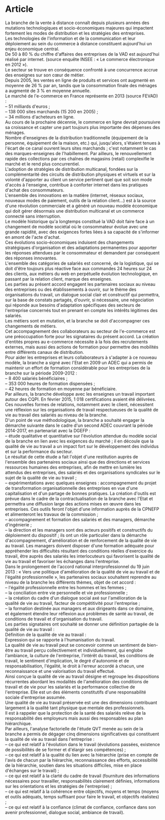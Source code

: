 # Article

  
La branche de la vente à distance connaît depuis plusieurs années des mutations technologiques et socio-économiques majeures qui impactent fortement les modes de distribution et les stratégies des entreprises.  
Les technologies de l'information et de la communication et leur déploiement au sein du commerce à distance constituent aujourd'hui un enjeu économique central.  
De 50 à 80 % du chiffre d'affaires des entreprises de la VAD est aujourd'hui réalisé par internet. (source enquête INSEE : « Le commerce électronique en 2012 »).  
Le secteur se trouve en conséquence confronté à une concurrence accrue des enseignes sur son cœur de métier.  
Depuis 2005, les ventes en ligne de produits et services ont augmenté en moyenne de 26 % par an, tandis que la consommation finale des ménages a augmenté de 3 % en moyenne annuelle.  
Le marché de l'e-commerce en France représente en 2013 (source FEVAD) :  
– 51 milliards d'euros ;  
– 138 000 sites marchands (15 200 en 2005) ;  
– 34 millions d'acheteurs en ligne.  
Au cours de la prochaine décennie, le commerce en ligne devrait poursuivre sa croissance et capter une part toujours plus importante des dépenses des ménages.  
Nombre d'enseignes de la distribution traditionnelle (équipement de la personne, équipement de la maison, etc.) qui, jusqu'alors, s'étaient tenues à l'écart de ce canal ouvrent leurs sites marchands ; c'est notamment le cas des marques-enseignes de l'habillement. Par ailleurs, le renouvellement rapide des collections par ces chaînes de magasins (retail) complexifie le marché et le rend plus concurrentiel.  
L'adoption de stratégies de distribution multicanal, fondées sur la complémentarité des circuits de distribution physiques et virtuels et sur la volonté d'apporter au client un service pertinent quel que soit son mode d'accès à l'enseigne, contribue à conforter internet dans les pratiques d'achat des consommateurs.  
L'ensemble des innovations en la matière (internet, réseaux sociaux, nouveaux modes de paiement, outils de la relation client…) est à la source d'une révolution commerciale et a généré un nouveau modèle économique qui doit gérer désormais une distribution multicanal et un commerce connecté sans interruption.  
Le modèle historique qu'a longtemps constitué la VAD doit faire face à un changement de modèle sociétal où le consommateur évolue avec une grande rapidité, avec des exigences fortes liées à sa capacité de s'informer en amont de l'acte d'achat.  
Ces évolutions socio-économiques induisent des changements stratégiques d'organisation et des adaptations permanentes pour apporter les réponses attendues par le consommateur et demandent par conséquent des réponses innovantes.  
L'ensemble des catégories de salariés est concerné, de la logistique, qui se doit d'être toujours plus réactive face aux commandes 24 heures sur 24 des clients, aux métiers du web en perpétuelle évolution technologique, en passant par la relation client, marque des enseignes.  
Les parties au présent accord engagent les partenaires sociaux au niveau des entreprises ou des établissements à ouvrir, sur le thème des organisations du travail, un dialogue social clair et constructif qui permettra, sur la base de constats partagés, d'ouvrir, si nécessaire, une négociation qui réponde aux besoins d'adaptation spécifiques des secteurs de l'entreprise concernés tout en prenant en compte les intérêts légitimes des salariés.  
Les métiers sont en mutation, et la branche se doit d'accompagner ces changements de métiers.  
Cet accompagnement des collaborateurs au secteur de l'e-commerce est une préoccupation forte pour les signataires du présent accord. La création d'entités propres au e-commerce nécessite à la fois des recrutements externes, mais aussi des actions de formation pour permettre des mobilités entre différents canaux de distribution.  
Pour aider les entreprises et leurs collaborateurs à s'adapter à ce nouveau modèle, la branche a signé avec l'Etat en 2009 un ADEC qui a permis de maintenir un effort de formation considérable pour les entreprises de la branche sur la période 2009-2012 :  
– 8 400 salariés bénéficiaires ;  
– 353 000 heures de formation dispensées ;  
– 42 heures de formation en moyenne par bénéficiaire.  
Par ailleurs, la branche développe avec les enseignes un travail important autour des CQPI. En février 2015, 1 018 certifications avaient été délivrées.  
Ces nouvelles formes de relations, notamment avec le client, nécessitent une réflexion sur les organisations de travail respectueuses de la qualité de vie au travail des salariés au niveau de la branche.  
D'un point de vue méthodologique, la branche a souhaité engager la démarche suivante dans le cadre d'un second ADEC couvrant la période 2014-2017, en partenariat avec la DGEFP :  
– étude qualitative et quantitative sur l'évolution attendue du modèle social de la branche en lien avec les exigences du marché ; il en découle que la qualité de vie au travail a un impact fort sur le développement des individus et sur la performance du secteur.  
Le résultat de cette étude a fait l'objet d'une restitution auprès de l'ensemble des partenaires sociaux ainsi que des directions et services ressources humaines des entreprises, afin de mettre en lumière les attendus des entreprises, des salariés et des organisations syndicales sur le sujet de la qualité de vie au travail ;  
– expérimentations avec quelques enseignes : accompagnement du projet de transformation organisationnelle des entreprises en vue d'une capitalisation et d'un partage de bonnes pratiques. La création d'outils est prévue dans le cadre de la contractualisation de la branche avec l'Etat et permettra une diffusion large des actions mises en œuvre dans les entreprises. Ces outils feront l'objet d'une information auprès de la CPNEFP et alimenteront les travaux de la commission ;  
– accompagnement et formation des salariés et des managers, démarche d'ingénierie ;  
– la direction et les managers sont des acteurs positifs et constructifs du déploiement du dispositif ; ils ont un rôle particulier dans la démarche d'accompagnement, d'amélioration et de renforcement de la qualité de vie au travail. Les managers doivent disposer d'une formation adéquate pour appréhender les difficultés résultant des conditions réelles d'exercice du travail, être auprès des salariés les interlocuteurs qui favorisent la qualité de vie au travail et favoriser les échanges dans l'entreprise.  
Dans le prolongement de l'accord national interprofessionnel du 19 juin 2013 : « Vers une politique d'amélioration de la qualité de vie au travail et de l'égalité professionnelle », les partenaires sociaux souhaitent reprendre au niveau de la branche les différents thèmes, objet de cet accord :  
– l'égalité professionnelle entre les hommes et les femmes ;  
– la conciliation entre vie personnelle et vie professionnelle ;  
– la création du cadre d'un dialogue social axé sur l'amélioration de la qualité de vie au travail, facteur de compétitivité pour l'entreprise ;  
– la formation destinée aux managers et aux dirigeants dans ce domaine,  
et également étendre leur réflexion aux problèmes de santé au travail, de conditions de travail et d'organisation du travail.  
Les parties signataires ont souhaité se donner une définition partagée de la qualité de vie au travail :  
Définition de la qualité de vie au travail :  
Expression qui se rapporte à l'humanisation du travail.  
La qualité de vie au travail peut se concevoir comme un sentiment de bien-être au travail perçu collectivement et individuellement, qui englobe l'ambiance, la culture de l'entreprise, l'intérêt du travail, les conditions de travail, le sentiment d'implication, le degré d'autonomie et de responsabilisation, l'égalité, le droit à l'erreur accordé à chacun, une reconnaissance et une valorisation du travail effectué.  
Ainsi conçue la qualité de vie au travail désigne et regroupe les dispositions récurrentes abordant les modalités de l'amélioration des conditions de travail et de vie pour les salariés et la performance collective de l'entreprise. Elle est un des éléments constitutifs d'une responsabilité sociale d'entreprise assumée.  
Une qualité de vie au travail préservée est une des dimensions contribuant largement à la qualité tant physique que mentale des professionnels.  
Il est à rappeler que la protection de la santé des salariés relève de la responsabilité des employeurs mais aussi des responsables au plan hiérarchique.  
Par ailleurs, l'analyse factorielle de l'étude QVT menée au sein de la branche a permis de dégager cinq dimensions significatives qui constituent la qualité de vie au travail dans l'entreprise :  
– ce qui est relatif à l'évolution dans le travail (évolutions passées, existence de possibilités de se former et d'élargir ses compétences) ;  
– ce qui est relatif à la qualité du lien avec la hiérarchie (prise en compte de l'avis de chacun par la hiérarchie, reconnaissance des efforts, accessibilité de la hiérarchie, soutien dans les situations difficiles, mise en place d'échanges sur le travail) ;  
– ce qui est relatif à la clarté du cadre de travail (fourniture des informations nécessaires pour travailler, responsabilités clairement définies, informations sur les orientations et les stratégies de l'entreprise) ;  
– ce qui est relatif à la cohérence entre objectifs, moyens et temps (moyens et outils adéquats, temps suffisant pour faire le travail, et objectifs réalistes) ;  
– ce qui est relatif à la confiance (climat de confiance, confiance dans son avenir professionnel, dialogue social, ambiance de travail).


